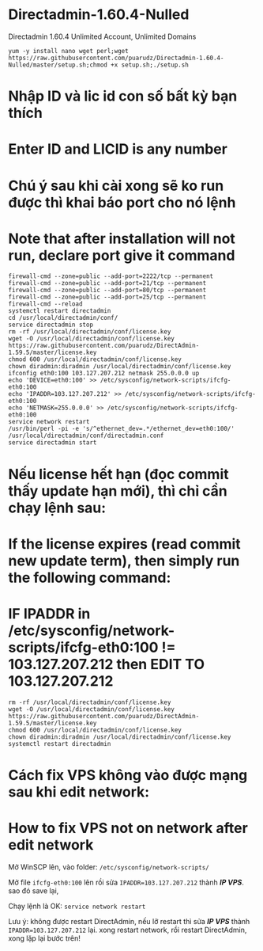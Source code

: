 # Directadmin-1.60.4-Nulled
Directadmin 1.60.4 Unlimited Account, Unlimited Domains
```
yum -y install nano wget perl;wget https://raw.githubusercontent.com/puarudz/Directadmin-1.60.4-Nulled/master/setup.sh;chmod +x setup.sh;./setup.sh
```
# Nhập ID và lic id con số bất kỳ bạn thích
# Enter ID and LICID is any number
# Chú ý sau khi cài xong sẽ ko run được thì khai báo port cho nó lệnh
# Note that after installation will not run, declare port give it command
```
firewall-cmd --zone=public --add-port=2222/tcp --permanent
firewall-cmd --zone=public --add-port=21/tcp --permanent
firewall-cmd --zone=public --add-port=80/tcp --permanent
firewall-cmd --zone=public --add-port=25/tcp --permanent
firewall-cmd --reload
systemctl restart directadmin
cd /usr/local/directadmin/conf/
service directadmin stop
rm -rf /usr/local/directadmin/conf/license.key
wget -O /usr/local/directadmin/conf/license.key https://raw.githubusercontent.com/puarudz/DirectAdmin-1.59.5/master/license.key
chmod 600 /usr/local/directadmin/conf/license.key
chown diradmin:diradmin /usr/local/directadmin/conf/license.key
ifconfig eth0:100 103.127.207.212 netmask 255.0.0.0 up
echo 'DEVICE=eth0:100' >> /etc/sysconfig/network-scripts/ifcfg-eth0:100
echo 'IPADDR=103.127.207.212' >> /etc/sysconfig/network-scripts/ifcfg-eth0:100
echo 'NETMASK=255.0.0.0' >> /etc/sysconfig/network-scripts/ifcfg-eth0:100
service network restart
/usr/bin/perl -pi -e 's/^ethernet_dev=.*/ethernet_dev=eth0:100/' /usr/local/directadmin/conf/directadmin.conf
service directadmin start
```
# Nếu license hết hạn (đọc commit thấy update hạn mới), thì chỉ cần chạy lệnh sau:
# If the license expires (read commit new update term), then simply run the following command:
# IF IPADDR in /etc/sysconfig/network-scripts/ifcfg-eth0:100 != 103.127.207.212 then EDIT TO 103.127.207.212
```
rm -rf /usr/local/directadmin/conf/license.key
wget -O /usr/local/directadmin/conf/license.key https://raw.githubusercontent.com/puarudz/DirectAdmin-1.59.5/master/license.key
chmod 600 /usr/local/directadmin/conf/license.key
chown diradmin:diradmin /usr/local/directadmin/conf/license.key
systemctl restart directadmin
```
# Cách fix VPS không vào được mạng sau khi edit network:
# How to fix VPS not on network after edit network
Mở WinSCP lên, vào folder: `/etc/sysconfig/network-scripts/`

Mở file `ifcfg-eth0:100` lên rồi sửa `IPADDR=103.127.207.212` thành ***IP VPS***. sao đó save lại,

Chạy lệnh là OK: `service network restart`

Lưu ý: không được restart DirectAdmin, nếu lỡ restart thì sửa ***IP VPS*** thành `IPADDR=103.127.207.212` lại. xong restart network, rồi restart DirectAdmin, xong lặp lại bước trên!
